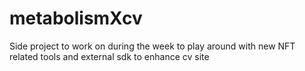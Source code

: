 # metabolismXcv
Side project to work on during the week to play around with new NFT related tools and external sdk to enhance cv site
